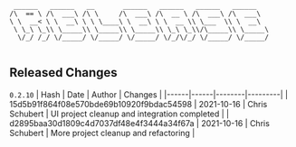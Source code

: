 ```
 ______   ______   __       ______   ______   ______   ______    
/\  == \ /\  ___\ /\ \     /\  ___\ /\  __ \ /\  ___\ /\  ___\   
\ \  __< \ \  __\ \ \ \____\ \  __\ \ \  __ \\ \___  \\ \  __\   
 \ \_\ \_\\ \_____\\ \_____\\ \_____\\ \_\ \_\\/\_____\\ \_____\ 
  \/_/ /_/ \/_____/ \/_____/ \/_____/ \/_/\/_/ \/_____/ \/_____/ 
                                                                 
```


## Released Changes

`0.2.10`
| Hash | Date | Author | Changes |
|------|------|--------|---------|
| 15d5b91f864f08e570bde69b10920f9bdac54598 | 2021-10-16 | Chris Schubert | UI project cleanup and integration completed |
| d2895baa30d1809c4d7037df48e4f3444a34f67a | 2021-10-16 | Chris Schubert | More project cleanup and refactoring |
